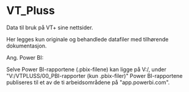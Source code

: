 # VT_Pluss
Data til bruk på VT+ sine nettsider.

Her legges kun originale og behandlede datafiler med tilhørende dokumentasjon.

Ang. Power BI:

Selve Power BI-rapportene (.pbix-filene) kan ligge på V:/, under "V:/VTPLUSS/00_PBI-rapporter (kun .pbix-filer)"
Power BI-rapportene publiseres til et av de ti arbeidsområdene på "app.powerbi.com".
